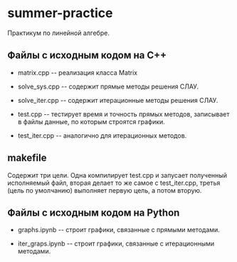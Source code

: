 # summer-practice
Практикум по линейной алгебре.

## Файлы с исходным кодом на С++

+ matrix.cpp -- реализация класса Matrix

+ solve_sys.cpp --  содержит прямые методы решения СЛАУ.

+ solve_iter.cpp -- содержит итерационные методы решения СЛАУ.

+ test.cpp --  тестирует время и точность прямых методов, записывает в файлы данные, по которым строятся графики.

+ test_iter.cpp -- аналогично для итерационных методов.

## makefile

Содержит три цели. Одна компилирует test.cpp и запусает полученный исполняемый файл, вторая делает то же самое с test_iter.cpp, третья (цель по умолчанию) выполняет первую цель, а потом вторую.

## Файлы с исходным кодом на Python

+ graphs.ipynb -- строит графики, связанные с прямыми методами.

+ iter_graps.ipynb -- строит графики, связанные с итерационными методами.
